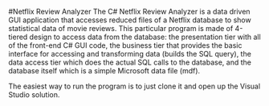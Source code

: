 #Netflix Review Analyzer
The C# Netflix Review Analyzer is a data driven GUI application that accesses reduced files of a Netflix database to show statistical data of movie reviews. This particular program is made of 4-tiered design to access data from the database: the presentation tier with all of the front-end C# GUI code, the business tier that provides the basic interface for accessing and transforming data (builds the SQL query), the data access tier which does the actual SQL calls to the database, and the database itself which is a simple Microsoft data file (mdf).

The easiest way to run the program is to just clone it and open up the Visual Studio solution.
